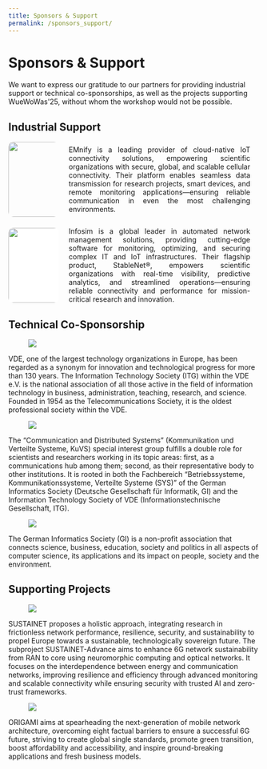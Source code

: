 ```yaml
---
title: Sponsors & Support
permalink: /sponsors_support/
---
```


<style>
 .content-container {
    display: flex;
    flex-direction: column;
}

.content-block {
    display: flex;
    align-items: center;
    margin-bottom: 20px;
}

.content-block .text {
    flex: 1;
    padding: 0 20px;
    text-align: justify;
}

.content-block img {
    width: 150px;
    height: auto;
    border-radius: 10px;
}

.content-block .left {
    order: 0;
}

.content-block .right {
    order: 1;
}
</style>

# Sponsors & Support
We want to express our gratitude to our partners for providing industrial support or technical co-sponsorships, as well as the projects supporting WueWoWas'25, without whom the workshop would not be possible.

## Industrial Support

<div class="content-container">
 <div class="content-block">
   <img src="{{ '/assets/images/emnify_new.png' | relative_url }}" style="max-width: 20%; display: inline-block; margin: auto" class="image left" >
   <div class="text">
      EMnify is a leading provider of cloud-native IoT connectivity solutions, empowering scientific organizations with secure, global, and scalable cellular connectivity. Their platform enables seamless data transmission for research projects, smart devices, and remote monitoring applications—ensuring reliable communication in even the most challenging environments. 
   </div>
 </div>
</div>

<div class="content-block">
  <img src="{{ '/assets/images/infosim.png' | relative_url }}" style="max-width: 20%; display: inline-block; background-color:white; margin: auto" class="image left">
  <div class="text">
    Infosim is a global leader in automated network management solutions, providing cutting-edge software for monitoring, optimizing, and securing complex IT and IoT infrastructures. Their flagship product, StableNet®, empowers scientific organizations with real-time visibility, predictive analytics, and streamlined operations—ensuring reliable connectivity and performance for mission-critical research and innovation.
  </div>
</div>

## Technical Co-Sponsorship

<figure>
  <img src="{{ '/assets/images/vde.jpg' | relative_url }}" style="max-width: 45%; display: inline-block; margin: auto" >
</figure>

VDE, one of the largest technology organizations in Europe, has been regarded as a synonym for innovation and technological progress for more than 130 years.
The Information Technology Society (ITG) within the VDE e.V. is the national association of all those active in the field of information technology in business, administration, teaching, research, and science. Founded in 1954 as the Telecommunications Society, it is the oldest professional society within the VDE.

<figure>
  <img src="{{ '/assets/images/kuvs.png' | relative_url }}" style="max-width: 45%; display: inline-block; margin: auto" >
</figure>

The “Communication and Distributed Systems” (Kommunikation und Verteilte Systeme, KuVS) special interest group fulfills a double role for scientists and researchers working in its topic areas: first, as a communications hub among them; second, as their representative body to other institutions. It is rooted in both the Fachbereich “Betriebssysteme, Kommunikationssysteme, Verteilte Systeme (SYS)” of the German Informatics Society (Deutsche Gesellschaft für Informatik, GI) and the Information Technology Society of VDE (Informationstechnische Gesellschaft, ITG).

<figure>
  <img src="{{ '/assets/images/gi.png' | relative_url }}" style="max-width: 45%; display: inline-block; margin: auto; background-color:white;" >
</figure>

The German Informatics Society (GI) is a non-profit association that connects science, business, education, society and politics in all aspects of computer science, its applications and its impact on people, society and the environment.

## Supporting Projects

<figure>
  <img src="{{ '/assets/images/logo-SUSTAINET-Advance.jpg' | relative_url }}" style="max-width: 20%; display: inline-block; margin: auto" >
</figure>

SUSTAINET proposes a holistic approach, integrating research in frictionless network performance, resilience, security, and sustainability to propel Europe towards a sustainable, technologically sovereign future.
The subproject SUSTAINET-Advance aims to enhance 6G network sustainability from RAN to core using neuromorphic computing and optical networks. It focuses on the interdependence between energy and communication networks, improving resilience and efficiency through advanced monitoring and scalable connectivity while ensuring security with trusted AI and zero-trust frameworks.

<figure>
  <img src="{{ '/assets/images/origami_logo.png' | relative_url }}" style="max-width: 45%; display: inline-block; margin: auto" >
</figure>

ORIGAMI aims at spearheading the next-generation of mobile network architecture, overcoming eight factual barriers to ensure a successful 6G future, striving to create global single standards, promote green transition, boost affordability and accessibility, and inspire ground-breaking applications and fresh business models.

